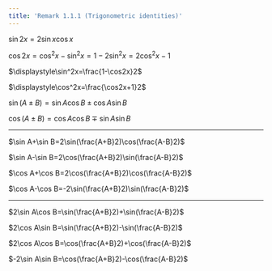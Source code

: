 ```yaml
---
title: 'Remark 1.1.1 (Trigonometric identities)'
---
```


$\sin2x=2\sin x\cos x$

$\cos2x=\cos^2x-\sin^2x=1-2\sin^2x=2\cos^2x-1$

$\displaystyle\sin^2x=\frac{1-\cos2x}2$

$\displaystyle\cos^2x=\frac{\cos2x+1}2$

$\sin(A\pm B)=\sin A\cos B\pm\cos A\sin B$

$\cos(A\pm B)=\cos A\cos B\mp\sin A\sin B$

---

$\sin A+\sin B=2\sin(\frac{A+B}2)\cos(\frac{A-B}2)$

$\sin A-\sin B=2\cos(\frac{A+B}2)\sin(\frac{A-B}2)$

$\cos A+\cos B=2\cos(\frac{A+B}2)\cos(\frac{A-B}2)$

$\cos A-\cos B=-2\sin(\frac{A+B}2)\sin(\frac{A-B}2)$

---

$2\sin A\cos B=\sin(\frac{A+B}2)+\sin(\frac{A-B}2)$

$2\cos A\sin B=\sin(\frac{A+B}2)-\sin(\frac{A-B}2)$

$2\cos A\cos B=\cos(\frac{A+B}2)+\cos(\frac{A-B}2)$

$-2\sin A\sin B=\cos(\frac{A+B}2)-\cos(\frac{A-B}2)$

